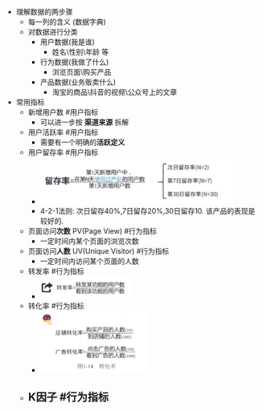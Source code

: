 - 理解数据的两步骤
	- 每一列的含义 (数据字典)
	- 对数据进行分类
		- 用户数据(我是谁)
			- 姓名\性别\年龄 等
		- 行为数据(我做了什么)
			- 浏览页面\购买产品
		- 产品数据(业务贩卖什么)
			- 淘宝的商品\抖音的视频\公众号上的文章
- 常用指标
	- 新增用户数 #用户指标
		- 可以进一步按 **渠道来源** 拆解
	- 用户活跃率 #用户指标
		- 需要有一个明确的**活跃定义**
	- 用户留存率 #用户指标
		- ![image.png](../assets/image_1661411865266_0.png)
		- 4-2-1法则: 次日留存40%,7日留存20%,30日留存10. 该产品的表现是较好的.
	- 页面访问**次数** PV(Page View) #行为指标
		- 一定时间内某个页面的浏览次数
	- 页面访问**人数** UV(Unique Visitor) #行为指标
		- 一定时间内访问某个页面的人数
	- 转发率 #行为指标
		- ![image.png](../assets/image_1661412407215_0.png)
	- 转化率 #行为指标
		- ![image.png](../assets/image_1661412478207_0.png)
	- K因子 #行为指标
		-